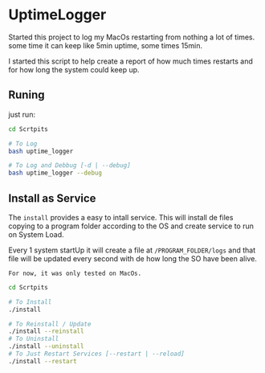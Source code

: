 # UptimeLogger

Started this project to log my MacOs restarting from nothing a lot of times.
some time it can keep like 5min uptime, some times 15min.

I started this script to help create a report of how much times restarts and for how long the system could keep up.

## Runing 

just run:
```bash
cd Scrtpits

# To Log
bash uptime_logger

# To Log and Debbug [-d | --debug]
bash uptime_logger --debug
```

## Install as Service

The `install` provides a easy to intall service. This will install de files copying to a program folder according to the OS and create service to run on System Load.

Every 1 system startUp it will create a file at `/PROGRAM_FOLDER/logs` and that file will be updated every second with de how long the SO have been alive.

`For now, it was only tested on MacOs.`

```bash
cd Scrtpits

# To Install
./install

# To Reinstall / Update
./install --reinstall
# To Uninstall
./install --uninstall
# To Just Restart Services [--restart | --reload]
./install --restart
```
